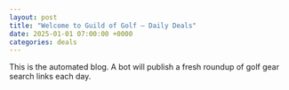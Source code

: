 ```yaml
---
layout: post
title: "Welcome to Guild of Golf — Daily Deals"
date: 2025-01-01 07:00:00 +0000
categories: deals
---
```


This is the automated blog. A bot will publish a fresh roundup of golf gear search links each day.
